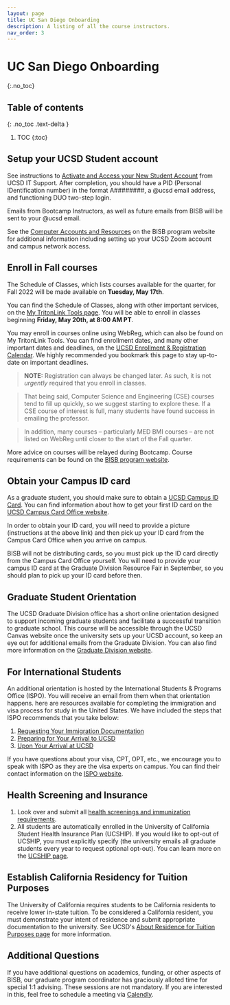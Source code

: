 ```yaml
---
layout: page
title: UC San Diego Onboarding 
description: A listing of all the course instructors.
nav_order: 3
---
```


# UC San Diego Onboarding
{:.no_toc}
## Table of contents
{: .no_toc .text-delta }

1. TOC
{:toc}

## Setup your UCSD Student account

See instructions to [Activate and Access your New Student Account](https://support.ucsd.edu/its?id=kb_article_view&sysparm_article=KB0033344&sys_kb_id=895a32351b9e4d50506f64e8624bcb02) from UCSD IT Support. After completion, you should have a PID (Personal IDentification number) in the format A########, a @ucsd email address, and functioning DUO two-step login.

Emails from Bootcamp Instructors, as well as future emails from BISB will be sent to your @ucsd email.

See the [Computer Accounts and Resources](https://bioinformatics.ucsd.edu/node/31) on the BISB program website for additional information including setting up your UCSD Zoom account and campus network access.

## Enroll in Fall courses

The Schedule of Classes, which lists courses available for the quarter, for Fall 2022 will be made available on **Tuesday, May 17th**.

You can find the Schedule of Classes, along with other important services, on the [My TritonLink Tools page](https://students.ucsd.edu/my-tritonlink/tools/index.html). You will be able to enroll in classes beginning **Friday, May 20th, at 8:00 AM PT**.

You may enroll in courses online using WebReg, which can also be found on My TritonLink Tools. You can find enrollment dates, and many other important dates and deadlines, on the [UCSD Enrollment & Registration Calendar](https://students.ucsd.edu/academics/enroll/calendar22-23.html). We highly recommended you bookmark this page to stay up-to-date on important deadlines.

>**NOTE:** Registration can always be changed later. As such, it is not *urgently* required that you enroll in classes.

>That being said, Computer Science and Engineering (CSE) courses tend to fill up quickly, so we suggest starting to explore these. If a CSE course of interest is full, many students have found success in emailing the professor.

>In addition, many courses – particularly MED BMI courses – are not listed on WebReg until closer to the start of the Fall quarter.

More advice on courses will be relayed during Bootcamp. Course requirements can be found on the [BISB program website](https://bioinformatics.ucsd.edu/node/104).

## Obtain your Campus ID card

As a graduate student, you should make sure to obtain a [UCSD Campus ID Card](https://students.ucsd.edu/finances/campus-cards/index.html). You can find information about how to get your first ID card on the [UCSD Campus Card Office website](https://sfs.ucsd.edu/campus-cards/your-student-id.html).

In order to obtain your ID card, you will need to provide a picture (instructions at the above link) and then pick up your ID card from the Campus Card Office when you arrive on campus.

BISB will not be distributing cards, so you must pick up the ID card directly from the Campus Card Office yourself. You will need to provide your campus ID card at the Graduate Division Resource Fair in September, so you should plan to pick up your ID card before then.

## Graduate Student Orientation

The UCSD Graduate Division office has a short online orientation designed to support incoming graduate students and facilitate a successful transition to graduate school. This course will be accessible through the UCSD Canvas website once the university sets up your UCSD account, so keep an eye out for additional emails from the Graduate Division. You can also find more information on the [Graduate Division website](https://grad.ucsd.edu/student-life/events/orientation/index.html).

## For International Students

An additional orientation is hosted by the International Students & Programs Office (ISPO). You will receive an email from them when that orientation happens. here are resources available for completing the immigration and visa process for study in the United States. We have included the steps that ISPO recommends that you take below:

1. [Requesting Your Immigration Documentation](https://ispo.ucsd.edu/advising/visa/new-students/graduate-students/graduates-request-documents.html)
2. [Preparing for Your Arrival to UCSD](https://ispo.ucsd.edu/advising/visa/new-students/graduate-students/graduates-before-arrival.html)
3. [Upon Your Arrival at UCSD](https://ispo.ucsd.edu/advising/visa/new-students/graduate-students/graduates-upon-arrival.html)

If you have questions about your visa, CPT, OPT, etc., we encourage you to speak with ISPO as they are the visa experts on campus. You can find their contact information on the [ISPO  website](https://ispo.ucsd.edu/contact/index.html).

## Health Screening and Insurance

1. Look over and submit all [health screenings and immunization requirements](https://studenthealth.ucsd.edu/resources/health-requirements/index.html).
2. All students are automatically enrolled in the University of California Student Health Insurance Plan (UCSHIP). If you would like to opt-out of UCSHIP, you must explicitly specify (the university emails all graduate students every year to request optional opt-out). You can learn more on the [UCSHIP page](https://shwadmin.ucsd.edu/uc-ship/index.html).

## Establish California Residency for Tuition Purposes

The University of California requires students to be California residents to receive lower in-state tuition. To be considered a California resident, you must demonstrate your intent of residence and submit appropriate documentation to the university. See UCSD's [About Residence for Tuition Purposes page](https://students.ucsd.edu/finances/fees/residence/about.html) for more information.

## Additional Questions

If you have additional questions on academics, funding, or other aspects of BISB, our graduate program coordinator has graciously alloted time for special 1:1 advising. These sessions are not mandatory. If you are interested in this, feel free to schedule a meeting via [Calendly](https://calendly.com/fperezestrada/bisb-office-hours).
